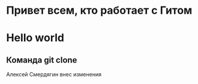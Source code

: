 # Привет всем, кто работает с Гитом
# Hello world
## Команда git clone

Алексей Смердягин внес изменения